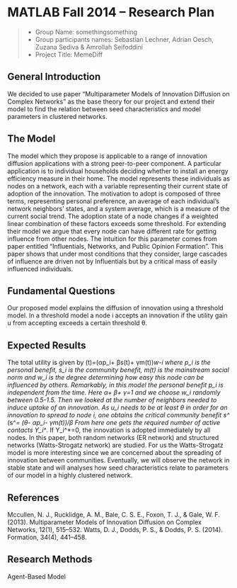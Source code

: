 # MATLAB Fall 2014 – Research Plan

> * Group Name: somethingsomething
> * Group participants names: Sebastian Lechner, Adrian Oesch, Zuzana Sediva & Amrollah Seifoddini
> * Project Title: MemeDiff

## General Introduction

We decided to use paper “Multiparameter Models of Innovation Diffusion on Complex Networks” as the base theory for our project and extend their model to find the relation between seed characteristics and model parameters in clustered networks.

## The Model

The model which they propose is applicable to a range of innovation diffusion applications with a strong peer-to-peer component. A particular application is to individual households deciding whether to install an energy efficiency measure in their home. The model represents these individuals as nodes on a network, each with a variable representing their current state of adoption of the innovation. The motivation to adopt is composed of three terms, representing personal preference, an average of each individual’s network neighbors’ states, and a system average, which is a measure of the current social trend. The adoption state of a node changes if a weighted linear combination of these factors exceeds some threshold. For extending their model we argue that every node can have different rate for getting influence from other nodes. The intuition for this parameter comes from paper entitled “Influentials, Networks, and Public Opinion Formation”. This paper shows that under most conditions that they consider, large cascades of influence are driven not by Influentials but by a critical mass of easily influenced individuals.  

## Fundamental Questions

Our proposed model explains the diffusion of innovation using a threshold model. In a threshold model a node i accepts an innovation if the utility gain u from accepting exceeds a certain threshold θ.


## Expected Results

The total utility is given by (t)=(αp_i+ βs(t)+ γm(t))*w-i where p_i is the personal benefit, s_i is the community benefit, m(t) is the mainstream social norm and w_i is the degree determining how easy this node can be influenced by others. Remarkably, in this model the personal benefit p_i is independent from the time. Here α+ β+ γ=1 and we choose w_i randomly between 0.5-1.5.
Then we looked at the number of neighbors needed to induce uptake of an innovation. As u_i needs to be at least θ in order for an innovation to spread to node i, one obtains the critical community benefit s^* (s^*=  (θ- αp_i- γm(t))/β
From here one gets the required number of active contacts Y_i^*. If Y_i^*=0, the innovation is adopted immediately by all nodes.
In this paper, both random networks (ER network) and structured networks (Watts-Strogatz network) are studied. For us the Watts-Strogatz model is more interesting since we are concerned about the spreading of innovation between communities.
Eventually, we will observe the network in stable state and will analyses how seed characteristics relate to parameters of our model in a highly clustered network.


## References 

Mccullen, N. J., Rucklidge, A. M., Bale, C. S. E., Foxon, T. J., & Gale, W. F. (2013). Multiparameter Models of Innovation Diffusion on Complex Networks, 12(1), 515–532.
Watts, D. J., Dodds, P. S., & Dodds, P. S. (2014). Formation, 34(4), 441–458.


## Research Methods

Agent-Based Model
